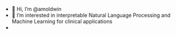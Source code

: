 - 👋 Hi, I’m @amoldwin
- 👀 I’m interested in interpretable Natural Language Processing and Machine Learning for clinical applications
- <!---
- 🌱 I’m currently learning ...
- 💞️ I’m looking to collaborate on ...
- --->
- 📫 How to reach me: amoldwin@gmail.com

<!---
amoldwin/amoldwin is a ✨ special ✨ repository because its `README.md` (this file) appears on your GitHub profile.
You can click the Preview link to take a look at your changes.
--->
